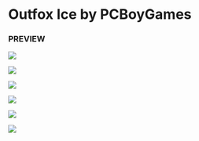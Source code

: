 # Outfox Ice by PCBoyGames
### PREVIEW

![](https://media.discordapp.net/attachments/354343979371986945/757623306265296896/1.PNG)

![](https://media.discordapp.net/attachments/354343979371986945/757623335453458492/2.PNG)

![](https://media.discordapp.net/attachments/354343979371986945/757623359197675551/3.PNG)

![](https://media.discordapp.net/attachments/354343979371986945/757623370014785556/4.PNG)

![](https://media.discordapp.net/attachments/354343979371986945/757623359067390103/5.PNG)

![](https://media.discordapp.net/attachments/354343979371986945/757623336585920562/6.PNG)
